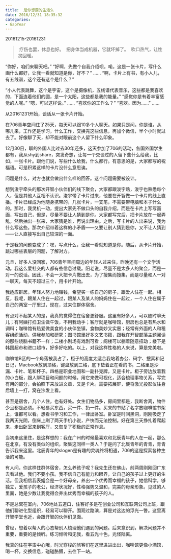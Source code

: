 ```yaml
---
title:  是你想要的生活么
date: 2016/12/31 18:35:32
categories: 
- GapYear
---
```

20161215-20161231


>  疗伤也罢，休息也好。
>  把身体当成机器，它就坏掉了。
>  吹口热气，让性灵回暖。

“你好，咱们来聊天吧。”
“好啊，先做个自我介绍呗。喏，这是一张卡片，写什么画什么都好，让我一看就知道是你，好不？”
……
“啊，卡片上有书，有小人儿，有五线谱，这个还有这个是什么？”  

“小人代表跳舞，这个是宇宙，这个是摄像机，五线谱代表音乐，这些都是我喜欢的，下面连着他们的圆，是一个太阳，这些都是我的能量。”
“感觉你是有着丰富感觉的人呢。”
“嗯，可以这样说。”
……
“喜欢你的工作么？”
“喜欢。因为……”
……

从20161231开始，谈话从一张卡片开始。

在706青年空间住了25天，每天可以跟10多个人聊天。如果只是问，你是谁，从哪儿来，工作还是学习，什么工作，交换完这些信息，再加个微信，半个小时就过去了。好像聊了天，却不能对眼前这个人留下什么印象。

12月30日，聊的外国人比过去30年还多，这天参加了706的活动，各国外国学生都有，我从shy到share，突发奇想，让每一个交谈过的人留下些什么给我，比如，一张卡片。跟他们说，写些什么给我，什么都行。有意思的是，大家都写的祝福语。可是积累这样的卡片没什么意思诶。

问题是什么，对方也就会做出什么样的回答。这个问题需要被设计。

想到浚宇牵头的那次开智小伙伴们的线下聚会，大家都跟浚宇熟，浚宇也熟悉每个人，但是其他人互相不认识。浚宇带了卡片过来，他要在开智做一个卡片的线上直播。卡片已经成为他随身携带的，几张卡片，一支笔，不需要带电脑和本子什么的。那时，我灵机一动，提出大家先不做口头的自我介绍，而是在卡片上写写画画，写出自己，但是，尽量不要让人猜到是你。大家都写完后，把卡片放在一起弄乱，然后抽出一张来，大家猜是谁，再说出理由。之后，写卡片的人出来说，我为什么写这些。那次介绍带着这样的小矛盾——又要让别人猜到是你，又不让人猜到——让人直接写出自己较深的一面。

于是我的问题变成了：嘿，写点什么，让我一看就知道是你。随后，从卡片开始，跳过哪些表层的问题，了解对方。

元旦，好多人没回家，706青年空间周边的年轻人过来住，昨晚还有一个文学活动。我这么爱社交的人都有些信息过载。阳老说，尽量不是太多人的聚会，而是一对一的说话。因此，不会一大把卡片撒出去，为了搜集而搜集，而是尽量和人一对一聊天，每天不超过三个，用卡片开始。

我适应群居。年轻人努力地赚钱，希望买一栋自己的房子，跟爱人住在一起。相反，我呢，跟某人住在一起过，跟某人及某人的妈妈住在一起过，一个人住在属于自己的两室一厅里过，现在，过来住群体宿舍。

有点对不起某人的是，我真的觉得住在宿舍更舒服。这里有好多人，可以随时聊天儿；有阿姨打扫卫生做午饭，不用我动手；客厅就是咖啡馆，厨房也总是有热水和调料；咖啡馆有热爱做美食的小伙伴坐镇，食物美妙又实惠；经常有外面的人和租客组织活动，供我参加和研究；图书馆里好多文艺书籍，跟我在开智部落主题阅读的那些烧脑书籍不一样；二楼小剧场有戏剧可看；阁楼可以躺着随意扭动；楼下是韩国超市和进口超市，好多好吃的。以上，对我这样性格的人来说，算是完美啦。

咖啡馆B区的一个角落被我占了，柜子的高度太适合我站着办公、码字、搜索和记日记，Macbook放到顶格，键盘放到三格，底下垫着正在看的书。二格里是沙漏、卡片、笔和杯子。四格是职业地图和一副扑克牌，又是卡片。柜子旁边放着我的小白板，跟人聊项目和问题的时候，用它来做可视化，适合梳理事物关系，写完有用的部分，会拍照下来放进文章，又是卡片。需要拓展屏，便将激光投影仪往身后墙上一打，窝在沙发上看。


甚至是宿舍，几个人住，也有好处。女生们物品多，房间里都是，我断舍离，物件少且都是必须。不轻易买东西，买一件、扔一件。买来的书贴了名字放咖啡馆书架上，谁都可以看。想看书学习和工作，一律出卧室。卧室是时间黑洞，刚刚吸走了我两天光阴，倒床上刷了两天手机小说，产快而无法控制。好在第三天挣扎着爬起来，走出卧室来到客厅，又恢复了积极的正常作息。

当初来这里住，是这样想的：我在广州的时候最喜欢和北辰青年的人在一起，那么在北京，有没有类似的组织，聚集这同样一类人？于是问了北辰青年的青青，青青告诉我来这里。北辰青年的slogen是有趣的灵魂终将相遇，706的这是探索各种生活的可能。

有人问，你这样住群体宿舍，怎么养孩子呢？我先生还在佛山，前两周刚刚回广东去看过他。我们不要小孩。我不信自己有能力和眼界，让自己的孩子过上更好的生活。但我相信我表姐会是一个好母亲，养出一个优秀而幸福的孩子，她信科学，够独立，爱孩子的老公，经济状况好，性格强势又温和，完美的母亲形象。见过的人里面，她是少数让我觉得会养出优秀而幸福的孩子的人。

不是总窝在室内，706地处五道口，住客好多是在创业公司和互联网公司上班，跟他们聊进化型组织，轻易可以聊开。围观过路演，算是对这边的浮光一瞥。这里离开智学堂也近，会跟开智的伙伴们见面。

曾经，想着以帮人的心态帮别人梳理他们遇到的问题。后来意识到，解决问题并不重要，重要的是倾听。练习倾听和无我，看五光十色，光怪陆离。

我真的住在宇宙中心哦，时光穿梭的旅客们在这里进进出出，咖啡馆更像小酒馆，喝一杯，交换信息，碰碰胳膊，去往下一站。 
